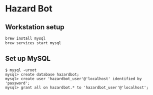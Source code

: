# Hazard Bot

## Workstation setup

```bash
brew install mysql
brew services start mysql
```

## Set up MySQL

```
$ mysql -uroot
mysql> create database hazardbot;
mysql> create user 'hazardbot_user'@'localhost' identified by 'password';
mysql> grant all on hazardbot.* to 'hazardbot_user'@'localhost';
```